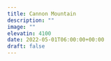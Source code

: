 ```yaml
---
title: Cannon Mountain 
description: ""
image: ""
elevatin: 4100
date: 2022-05-01T06:00:00+00:00
draft: false
---
```

